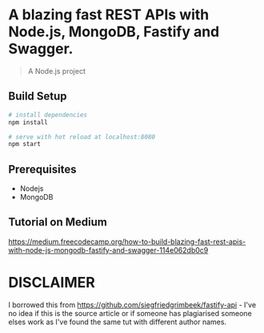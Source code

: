 # A blazing fast REST APIs with Node.js, MongoDB, Fastify and Swagger.

> A Node.js project

## Build Setup

``` bash
# install dependencies
npm install

# serve with hot reload at localhost:8080
npm start
```
## Prerequisites
- Nodejs
- MongoDB

## Tutorial on Medium

https://medium.freecodecamp.org/how-to-build-blazing-fast-rest-apis-with-node-js-mongodb-fastify-and-swagger-114e062db0c9

# DISCLAIMER

I borrowed this from https://github.com/siegfriedgrimbeek/fastify-api - I've no idea if this is the source article or if someone has plagiarised someone elses work as I've found the same tut with different author names.
